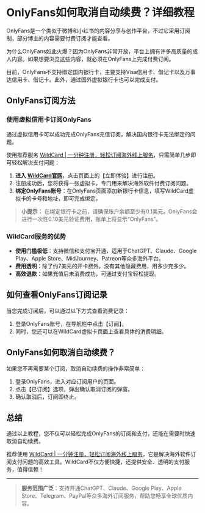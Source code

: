 # OnlyFans如何取消自动续费？详细教程

OnlyFans是一个类似于微博和小红书的内容分享与创作平台，不过它采用订阅制，部分博主的内容需要付费订阅才能查看。

为什么OnlyFans如此火爆？因为OnlyFans非常开放，平台上拥有许多高质量的成人内容。如果想要浏览这些内容，就必须在OnlyFans上完成付费订阅。

目前，OnlyFans不支持绑定国内银行卡，主要支持Visa信用卡、借记卡以及万事达信用卡、借记卡。此外，通过国外虚拟银行卡也可以完成支付。

## OnlyFans订阅方法

### 使用虚拟信用卡订阅OnlyFans
通过虚拟信用卡可以成功完成OnlyFans充值订阅，解决国内银行卡无法绑定的问题。

使用推荐服务 [WildCard | 一分钟注册，轻松订阅海外线上服务](https://bit.ly/bewildcard)，只需简单几步即可轻松解决支付问题：

1. **进入 [WildCard官网](https://bit.ly/bewildcard)**，点击页面上的【立即体验】进行注册。
2. 注册成功后，您将获得一张虚拟卡，专门用来解决海外软件付费订阅问题。
3. **绑定OnlyFans账号**：在OnlyFans页面添加新银行卡信息，填写WildCard虚拟卡的卡号和地址，即可完成绑定。

> **小提示：** 在绑定银行卡之前，请确保账户余额至少有0.1美元。OnlyFans会进行一次性0.10美元验证费用，账单上将显示“OnlyFans”。

### WildCard服务的优势
- **使用门槛极低**：支持微信和支付宝开通，适用于ChatGPT、Claude、Google Play、Apple Store、MidJourney、Patreon等众多海外平台。
- **费用透明**：除了约7美元的开卡费外，没有其他隐藏费用，用多少充多少。
- **高效退款**：如果充值后未消费成功，可通过支付宝轻松提现。

## 如何查看OnlyFans订阅记录

当您完成订阅后，可以通过以下方式查看消费记录：
1. 登录OnlyFans账号，在导航栏中点击【订阅】。
2. 同时，您还可以在WildCard虚拟卡页面上查看具体的消费明细。

## OnlyFans如何取消自动续费？

如果您不再需要某个订阅，取消自动续费的操作非常简单：

1. 登录OnlyFans，进入对应订阅用户的页面。
2. 点击【已订阅】选项，弹出确认取消订阅的弹窗。
3. 确认取消后，订阅即终止。

## 总结

通过以上教程，您不仅可以轻松完成OnlyFans的订阅和支付，还能在需要时快速取消自动续费。

推荐使用 [WildCard | 一分钟注册，轻松订阅海外线上服务](https://bit.ly/bewildcard)，它是解决海外软件订阅支付问题的高效工具。WildCard不仅方便快捷，还提供安全、透明的支付服务，值得信赖！

---

> **服务范围广泛**：支持开通ChatGPT、Claude、Google Play、Apple Store、Telegram、PayPal等众多海外订阅服务，帮助您畅享全球优质内容。
